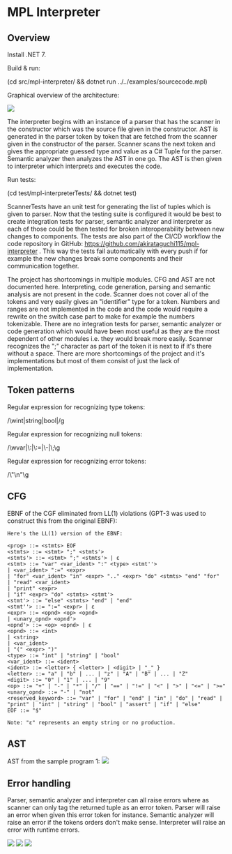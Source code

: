 # MPL Interpreter
## Overview

Install .NET 7.

Build & run:

(cd src/mpl-interpreter/ && dotnet run ../../examples/sourcecode.mpl)

Graphical overview of the architecture:

![](Pictures/graph.png)

The interpreter begins with an instance of a parser
that has the scanner in the constructor which was the source file given
in the constructor. AST is generated in the parser token by token that
are fetched from the scanner given in the constructor of the parser.
Scanner scans the next token and gives the appropriate guessed type and
value as a C# Tuple for the parser. Semantic analyzer then analyzes the
AST in one go. The AST is then given to interpreter which interprets and
executes the code.

Run tests:

(cd test/mpl-interpreterTests/ && dotnet test)

ScannerTests have an unit test for generating the list of tuples which
is given to parser. Now that the testing suite is configured it would be
best to create integration tests for parser, semantic analyzer and
interpreter as each of those could be then tested for broken
interoperability between new changes to components. The tests are also
part of the CI/CD workflow the code repository in GitHub:
<https://github.com/akirataguchi115/mpl-interpreter> . This way the
tests fail automatically with every push if for example the new changes
break some components and their communication together.

The project has shortcomings in multiple modules. CFG and AST are not
documented here. Interpreting, code generation, parsing and semantic
analysis are not present in the code. Scanner does not cover all of the
tokens and very easily gives an "identifier" type for a token. Numbers
and ranges are not implemented in the code and the code would require a
rewrite on the switch case part to make for example the numbers
tokenizable. There are no integration tests for parser, semantic
analyzer or code generation which would have been most useful as they
are the most dependent of other modules i.e. they would break more
easily. Scanner recognizes the ";" character as part of the token it is
next to if it's there without a space. There are more shortcomings of
the project and it's implementations but most of them consist of just
the lack of implementation.

## Token patterns

Regular expression for recognizing type tokens:

/\\wint\|string\|bool\|/g

Regular expression for recognizing null tokens:

/\\wvar\|\\:\|\\:=\|\\-\|\\;\\g

Regular expression for recognizing error tokens:

/\\"\\n"\\g

## CFG

EBNF of the CGF eliminated from LL(1) violations (GPT-3 was used to construct this from the original EBNF):

```
Here's the LL(1) version of the EBNF:

<prog> ::= <stmts> EOF
<stmts> ::= <stmt> ";" <stmts'> 
<stmts'> ::= <stmt> ";" <stmts'> | ε
<stmt> ::= "var" <var_ident> ":" <type> <stmt''>
| <var_ident> ":=" <expr>
| "for" <var_ident> "in" <expr> ".." <expr> "do" <stmts> "end" "for"
| "read" <var_ident>
| "print" <expr>
| "if" <expr> "do" <stmts> <stmt'>
<stmt'> ::= "else" <stmts> "end" | "end"
<stmt''> ::= ":=" <expr> | ε
<expr> ::= <opnd> <op> <opnd>
| <unary_opnd> <opnd'>
<opnd'> ::= <op> <opnd> | ε
<opnd> ::= <int>
| <string>
| <var_ident>
| "(" <expr> ")"
<type> ::= "int" | "string" | "bool"
<var_ident> ::= <ident>
<ident> ::= <letter> { <letter> | <digit> | "_" }
<letter> ::= "a" | "b" | ... | "z" | "A" | "B" | ... | "Z"
<digit> ::= "0" | "1" | ... | "9"
<op> ::= "+" | "-" | "*" | "/" | "==" | "!=" | "<" | ">" | "<=" | ">="
<unary_opnd> ::= "-" | "not"
<reserved_keyword> ::= "var" | "for" | "end" | "in" | "do" | "read" | "print" | "int" | "string" | "bool" | "assert" | "if" | "else"
EOF ::= "$"

Note: "ε" represents an empty string or no production.
```

## AST

AST from the sample program 1:
![](Pictures/ast1.png)

## Error handling

Parser, semantic analyzer and interpreter can all raise errors where as
scanner can only tag the returned tuple as an error token. Parser will
raise an error when given this error token for instance. Semantic
analyzer will raise an error if the tokens orders don't make sense.
Interpreter will raise an error with runtime errors.

![](Pictures/def1.jpg)
![](Pictures/def2.jpg)
![](Pictures/def3.jpg)